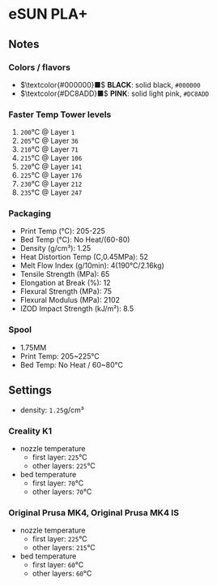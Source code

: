 # eSUN PLA+

## Notes

### Colors / flavors

- $\textcolor{#000000}■$ **BLACK**: solid black, `#000000`
- $\textcolor{#DC8ADD}■$ **PINK**: solid light pink, `#DC8ADD`

### Faster Temp Tower levels

1. `200`°C @ Layer `1`
2. `205`°C @ Layer `36`
3. `210`°C @ Layer `71`
4. `215`°C @ Layer `106`
5. `220`°C @ Layer `141`
6. `225`°C @ Layer `176`
7. `230`°C @ Layer `212`
8. `235`°C @ Layer `247`

### Packaging

- Print Temp (°C): 205-225
- Bed Temp (°C): No Heat/(60-80)
- Density (g/cm³): 1.25
- Heat Distortion Temp (C,0.45MPa): 52
- Melt Flow Index (g/10min): 4(190°C/2.16kg)
- Tensile Strength (MPa): 65
- Elongation at Break (%): 12
- Flexural Strength (MPa): 75
- Flexural Modulus (MPa): 2102
- IZOD Impact Strength (kJ/m²): 8.5

### Spool

- 1.75MM
- Print Temp: 205~225°C
- Bed Temp: No Heat / 60~80°C

## Settings

- density: `1.25`g/cm³

### Creality K1

- nozzle temperature
    - first layer: `225`°C
    - other layers: `225`°C
- bed temperature
    - first layer: `70`°C
    - other layers: `70`°C

### Original Prusa MK4, Original Prusa MK4 IS

- nozzle temperature
    - first layer: `225`°C
    - other layers: `215`°C
- bed temperature
    - first layer: `60`°C
    - other layers: `60`°C
